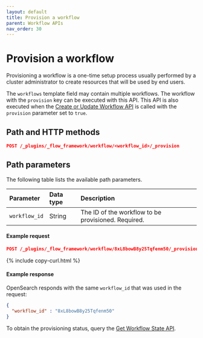 ```yaml
---
layout: default
title: Provision a workflow
parent: Workflow APIs
nav_order: 30
---
```


# Provision a workflow

Provisioning a workflow is a one-time setup process usually performed by a cluster administrator to create resources that will be used by end users.  

The `workflows` template field may contain multiple workflows. The workflow with the `provision` key can be executed with this API. This API is also executed when the [Create or Update Workflow API]({{site.url}}{{site.baseurl}}/automating-workflows/api/create-workflow/) is called with the `provision` parameter set to `true`.

## Path and HTTP methods

```json
POST /_plugins/_flow_framework/workflow/<workflow_id>/_provision
```

## Path parameters

The following table lists the available path parameters. 

| Parameter | Data type | Description |
| :--- | :--- | :--- |
| `workflow_id` | String | The ID of the workflow to be provisioned. Required. |

#### Example request

```json
POST /_plugins/_flow_framework/workflow/8xL8bowB8y25Tqfenm50/_provision
```
{% include copy-curl.html %}

#### Example response

OpenSearch responds with the same `workflow_id` that was used in the request:

```json
{
  "workflow_id" : "8xL8bowB8y25Tqfenm50"
}
```

To obtain the provisioning status, query the [Get Workflow State API]({{site.url}}{{site.baseurl}}/automating-workflows/api/get-workflow-status/).